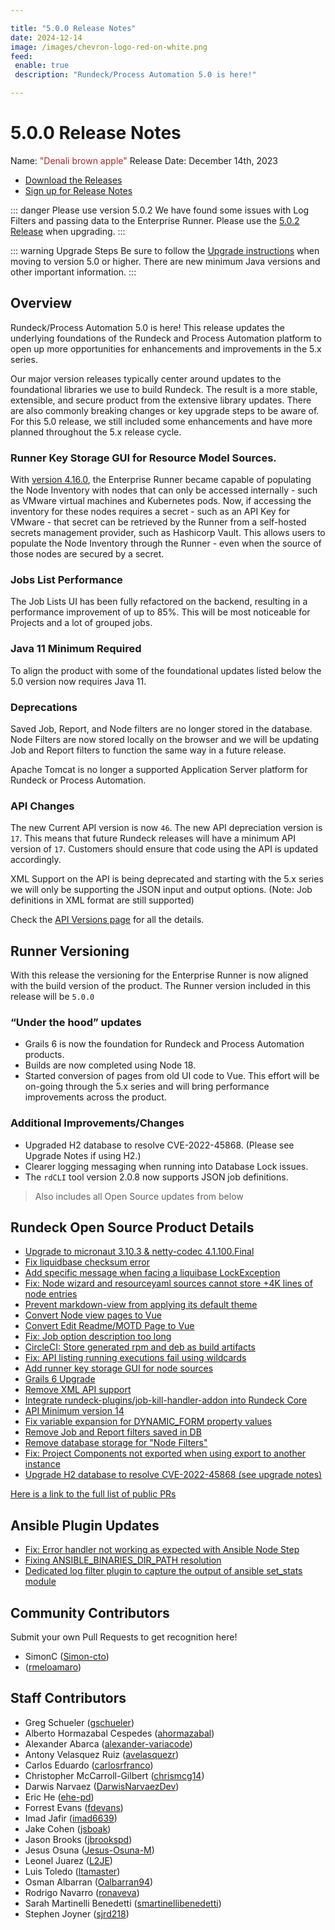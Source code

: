 ```yaml
---

title: "5.0.0 Release Notes"
date: 2024-12-14
image: /images/chevron-logo-red-on-white.png
feed:
 enable: true
 description: "Rundeck/Process Automation 5.0 is here!"

---
```


# 5.0.0 Release Notes

Name: <span style="color: brown"><span class="glyphicon glyphicon-apple"></span> "Denali brown apple"</span>
Release Date: December 14th, 2023

- [Download the Releases](https://download.rundeck.com/)
- [Sign up for Release Notes](https://www.rundeck.com/release-notes-signup)

::: danger Please use version 5.0.2
We have found some issues with Log Filters and passing data to the Enterprise Runner.  Please use the [5.0.2 Release](version-5.0.2.md) when upgrading.
:::

::: warning Upgrade Steps
Be sure to follow the [Upgrade instructions](/upgrading/) when moving to version 5.0 or higher.  There are new minimum Java versions and other important information.
:::

## Overview

Rundeck/Process Automation 5.0 is here! This release updates the underlying foundations of the Rundeck and Process Automation platform to open up more opportunities for enhancements and improvements in the 5.x series.
 
Our major version releases typically center around updates to the foundational libraries we use to build Rundeck. The result is a more stable, extensible, and secure product from the extensive library updates.  There are also commonly breaking changes or key upgrade steps to be aware of.  For this 5.0 release, we still included some enhancements and have more planned throughout the 5.x release cycle.

### Runner Key Storage GUI for Resource Model Sources.

With [version 4.16.0](/history/4_x/version-4.16.0.md), the Enterprise Runner became capable of populating the Node Inventory with nodes that can only be accessed internally - such as VMware virtual machines and Kubernetes pods.  Now, if accessing the inventory for these nodes requires a secret - such as an API Key for VMware - that secret can be retrieved by the Runner from a self-hosted secrets management provider, such as Hashicorp Vault.  This allows users to populate the Node Inventory through the Runner - even when the source of those nodes are secured by a secret.

### Jobs List Performance

The Job Lists UI has been fully refactored on the backend, resulting in a performance improvement of up to 85%.  This will be most noticeable for Projects and a lot of grouped jobs.

### Java 11 Minimum Required
To align the product with some of the foundational updates listed below the 5.0 version now requires Java 11.

### Deprecations

Saved Job, Report, and Node filters are no longer stored in the database.  Node Filters are now stored locally on the browser and we will be updating Job and Report filters to function the same way in a future release.

Apache Tomcat is no longer a supported Application Server platform for Rundeck or Process Automation.

### API Changes

The new Current API version is now `46`. The new API depreciation version is `17`. This means that future Rundeck releases will have a minimum API version of `17`.  Customers should ensure that code using the API is updated accordingly.

XML Support on the API is being deprecated and starting with the 5.x series we will only be supporting the JSON input and output options.  (Note: Job definitions in XML format are still supported)

Check the [API Versions page](/api/rundeck-api-versions.md) for all the details.

## Runner Versioning

With this release the versioning for the Enterprise Runner is now aligned with the build version of the product.  The Runner version included in this release will be `5.0.0`

### “Under the hood” updates

- Grails 6 is now the foundation for Rundeck and Process Automation products.
- Builds are now completed using Node 18.
- Started conversion of pages from old UI code to Vue.  This effort will be on-going through the 5.x series and will bring performance improvements across the product.

### Additional Improvements/Changes

- Upgraded H2 database to resolve CVE-2022-45868.  (Please see Upgrade Notes if using H2.)
- Clearer logging messaging when running into Database Lock issues.
- The  `rdCLI` tool version 2.0.8 now supports JSON job definitions.

> Also includes all Open Source updates from below

## Rundeck Open Source Product Details

* [Upgrade to micronaut 3.10.3 &amp; netty-codec 4.1.100.Final](https://github.com/rundeck/rundeck/pull/8704)
* [Fix liquidbase checksum error](https://github.com/rundeck/rundeck/pull/8698)
* [Add specific message when facing a liquibase LockException](https://github.com/rundeck/rundeck/pull/8696)
* [Fix: Node wizard and resourceyaml sources cannot store +4K lines of node entries ](https://github.com/rundeck/rundeck/pull/8690)
* [Prevent markdown-view from applying its default theme](https://github.com/rundeck/rundeck/pull/8689)
* [Convert Node view pages to Vue](https://github.com/rundeck/rundeck/pull/8688)
* [Convert Edit Readme/MOTD Page to Vue](https://github.com/rundeck/rundeck/pull/8687)
* [Fix: Job option description too long](https://github.com/rundeck/rundeck/pull/8685)
* [CircleCI: Store generated rpm and deb as build artifacts](https://github.com/rundeck/rundeck/pull/8684)
* [Fix: API listing running executions fail using wildcards](https://github.com/rundeck/rundeck/pull/8662)
* [Add runner key storage GUI for node sources](https://github.com/rundeck/rundeck/pull/8650)
* [Grails 6 Upgrade](https://github.com/rundeck/rundeck/pull/8648)
* [Remove XML API support](https://github.com/rundeck/rundeck/pull/8586)
* [Integrate rundeck-plugins/job-kill-handler-addon into Rundeck Core](https://github.com/rundeck/rundeck/pull/8584)
* [API Minimum version 14](https://github.com/rundeck/rundeck/pull/8581)
* [Fix variable expansion for DYNAMIC_FORM property values](https://github.com/rundeck/rundeck/pull/8575)
* [Remove Job and Report filters saved in DB](https://github.com/rundeck/rundeck/pull/8562)
* [Remove database storage for &quot;Node Filters&quot;](https://github.com/rundeck/rundeck/pull/8558)
* [Fix: Project Components not exported when using export to another instance](https://github.com/rundeck/rundeck/pull/8504)
* [Upgrade H2 database to resolve CVE-2022-45868 (see upgrade notes)](https://github.com/rundeck/rundeck/pull/8420)

[Here is a link to the full list of public PRs](https://github.com/rundeck/rundeck/pulls?q=is%3Apr+milestone%3A5.0.0+is%3Aclosed)

## Ansible Plugin Updates
* [Fix: Error handler not working as expected with Ansible Node Step](https://github.com/rundeck-plugins/ansible-plugin/pull/343)
* [Fixing ANSIBLE_BINARIES_DIR_PATH resolution](https://github.com/rundeck-plugins/ansible-plugin/pull/342)
* [Dedicated log filter plugin to capture the output of ansible set_stats module](https://github.com/rundeck-plugins/ansible-plugin/pull/341)

## Community Contributors

Submit your own Pull Requests to get recognition here!

* SimonC ([Simon-cto](https://github.com/Simon-cto))
*  ([rmeloamaro](https://github.com/rmeloamaro))


## Staff Contributors

* Greg Schueler ([gschueler](https://github.com/gschueler))
* Alberto Hormazabal Cespedes ([ahormazabal](https://github.com/ahormazabal))
* Alexander Abarca ([alexander-variacode](https://github.com/alexander-variacode))
* Antony Velasquez Ruiz ([avelasquezr](https://github.com/avelasquezr))
* Carlos Eduardo ([carlosrfranco](https://github.com/carlosrfranco))
* Christopher McCarroll-Gilbert ([chrismcg14](https://github.com/chrismcg14))
* Darwis Narvaez ([DarwisNarvaezDev](https://github.com/DarwisNarvaezDev))
* Eric He ([ehe-pd](https://github.com/ehe-pd))
* Forrest Evans ([fdevans](https://github.com/fdevans))
* Imad Jafir ([imad6639](https://github.com/imad6639))
* Jake Cohen ([jsboak](https://github.com/jsboak))
* Jason Brooks ([jbrookspd](https://github.com/jbrookspd))
* Jesus Osuna ([Jesus-Osuna-M](https://github.com/Jesus-Osuna-M))
* Leonel Juarez ([L2JE](https://github.com/L2JE))
* Luis Toledo ([ltamaster](https://github.com/ltamaster))
* Osman Albarran ([Oalbarran94](https://github.com/Oalbarran94))
* Rodrigo Navarro ([ronaveva](https://github.com/ronaveva))
* Sarah Martinelli Benedetti ([smartinellibenedetti](https://github.com/smartinellibenedetti))
* Stephen Joyner ([sjrd218](https://github.com/sjrd218))
